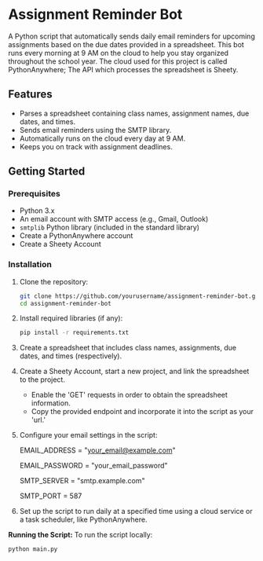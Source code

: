# Assignment Reminder Bot

A Python script that automatically sends daily email reminders for upcoming assignments based on the due dates provided in a spreadsheet. This bot runs every morning at 9 AM on the cloud to help you stay organized throughout the school year. The cloud used for this project is called PythonAnywhere; The API which processes the spreadsheet is Sheety.

## Features

- Parses a spreadsheet containing class names, assignment names, due dates, and times.
- Sends email reminders using the SMTP library.
- Automatically runs on the cloud every day at 9 AM.
- Keeps you on track with assignment deadlines.

## Getting Started

### Prerequisites

- Python 3.x
- An email account with SMTP access (e.g., Gmail, Outlook)
- `smtplib` Python library (included in the standard library)
- Create a PythonAnywhere account
- Create a Sheety Account

### Installation

1. Clone the repository:

   ```bash
   git clone https://github.com/yourusername/assignment-reminder-bot.git
   cd assignment-reminder-bot

2. Install required libraries (if any):
   
   ```bash
   pip install -r requirements.txt

3. Create a spreadsheet that includes class names, assignments, due dates, and times (respectively).

4. Create a Sheety Account, start a new project, and link the spreadsheet to the project.
   - Enable the 'GET' requests in order to obtain the spreadsheet information.
   - Copy the provided endpoint and incorporate it into the script as your 'url.'

6. Configure your email settings in the script:

   EMAIL_ADDRESS = "your_email@example.com"
   
   EMAIL_PASSWORD = "your_email_password"
   
   SMTP_SERVER = "smtp.example.com"
   
   SMTP_PORT = 587

8. Set up the script to run daily at a specified time using a cloud service or a task scheduler, like PythonAnywhere.


**Running the Script:**
To run the script locally:
  ```bash
python main.py





   
   

